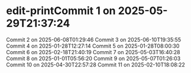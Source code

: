 # edit-printCommit 1 on 2025-05-29T21:37:24
Commit 2 on 2025-06-08T01:29:46
Commit 3 on 2025-06-10T19:35:55
Commit 4 on 2025-01-28T12:27:14
Commit 5 on 2025-01-28T08:00:30
Commit 6 on 2025-02-18T21:40:19
Commit 7 on 2025-05-03T16:40:28
Commit 8 on 2025-01-01T05:56:20
Commit 9 on 2025-05-07T01:26:03
Commit 10 on 2025-04-30T22:57:28
Commit 11 on 2025-02-10T18:08:22
